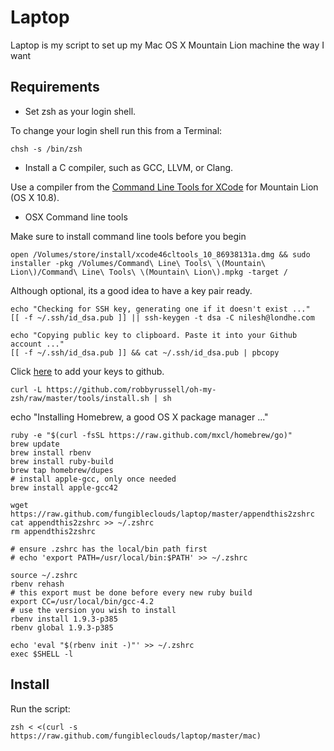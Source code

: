 Laptop
======

Laptop is my script to set up my Mac OS X Mountain Lion machine the way I want

Requirements
------------

* Set zsh as your login shell.

To change your login shell run this from a Terminal:

    chsh -s /bin/zsh

* Install a C compiler, such as GCC, LLVM, or Clang.

Use a compiler from the [Command Line Tools for XCode](https://developer.apple.com/downloads/index.action) for Mountain Lion (OS X 10.8).

* OSX Command line tools

Make sure to install command line tools before you begin

    open /Volumes/store/install/xcode46cltools_10_86938131a.dmg && sudo installer -pkg /Volumes/Command\ Line\ Tools\ \(Mountain\ Lion\)/Command\ Line\ Tools\ \(Mountain\ Lion\).mpkg -target /

Although optional, its a good idea to have a key pair ready.

    echo "Checking for SSH key, generating one if it doesn't exist ..."
    [[ -f ~/.ssh/id_dsa.pub ]] || ssh-keygen -t dsa -C nilesh@londhe.com

    echo "Copying public key to clipboard. Paste it into your Github account ..."
    [[ -f ~/.ssh/id_dsa.pub ]] && cat ~/.ssh/id_dsa.pub | pbcopy
    
Click [here](https://github.com/account/ssh) to add your keys to github.

    curl -L https://github.com/robbyrussell/oh-my-zsh/raw/master/tools/install.sh | sh

echo "Installing Homebrew, a good OS X package manager ..."

    ruby -e "$(curl -fsSL https://raw.github.com/mxcl/homebrew/go)"
    brew update
    brew install rbenv
    brew install ruby-build
    brew tap homebrew/dupes
    # install apple-gcc, only once needed
    brew install apple-gcc42

    wget https://raw.github.com/fungibleclouds/laptop/master/appendthis2zshrc
    cat appendthis2zshrc >> ~/.zshrc
    rm appendthis2zshrc

    # ensure .zshrc has the local/bin path first
    # echo 'export PATH=/usr/local/bin:$PATH' >> ~/.zshrc

    source ~/.zshrc
    rbenv rehash
    # this export must be done before every new ruby build
    export CC=/usr/local/bin/gcc-4.2
    # use the version you wish to install
    rbenv install 1.9.3-p385
    rbenv global 1.9.3-p385 

    echo 'eval "$(rbenv init -)"' >> ~/.zshrc
    exec $SHELL -l

Install
-------

Run the script:

    zsh < <(curl -s https://raw.github.com/fungibleclouds/laptop/master/mac)
